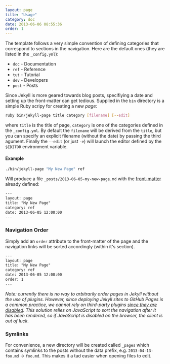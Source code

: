 ```yaml
---
layout: page
title: "Usage"
category: doc
date: 2013-06-06 08:55:36
order: 1
---
```


The template follows a very simple convention of defining categories that correspond to sections in the navigation. Here are the default ones (they are listed in the `_config.yml`):

- `doc` - Documentation 
- `ref` - Reference
- `tut` - Tutorial
- `dev` - Developers
- `post` - Posts

Since Jekyll is more geared towards blog posts, specifiying a date and setting up the front-matter can get tedious. Supplied in the `bin` directory is a simple Ruby scripy for creating a new _page_:

```bash
ruby bin/jekyll-page title category [filename] [--edit]
```

where `title` is the title of page, `category` is one of the categories defined in the `_config.yml`. By default the `filename` will be derived from the `title`, but you can specify an explicit filename (without the date) by passing the third agument. Finally the `--edit` (or just `-e`) will launch the editor defined by the `$EDITOR` environment variable.

#### Example

```bash
./bin/jekyll-page "My New Page" ref
```

Will produce a file `_posts/2013-06-05-my-new-page.md` with the [front-matter](http://jekyllrb.com/docs/frontmatter/) already defined:

```html
---
layout: page
title: "My New Page"
category: ref
date: 2013-06-05 12:00:00
---
```

### Navigation Order

Simply add an `order` attribute to the front-matter of the page and the navigation links will be sorted accordingly (within it's section).

```html
---
layout: page
title: "My New Page"
category: ref
date: 2013-06-05 12:00:00
order: 1
---
```

_Note: currently there is no way to arbitrarily order pages in Jekyll without the use of plugins. However, since deploying Jekyll sites to GitHub Pages is a common practice, we cannot rely on third-party plugins [since they are disabled](https://help.github.com/articles/pages-don-t-build-unable-to-run-jekyll#unsafe-plugins). This solution relies on JavaScript to sort the navigation after it has been rendered, so if JavaScript is disabled on the browser, the client is out of luck._

### Symlinks

For convenience, a new directory will be created called `_pages` which contains symlinks to the posts without the data prefix, e.g. `2013-04-13-foo.md` &rarr; `foo.md`. This makes it a tad easier when opening files to edit.
